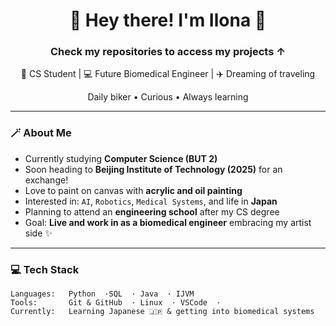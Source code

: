 <h1 align="center">🌸 Hey there! I'm Ilona 🌸</h1>

<h3 align="center"> Check my repositories to access my projects ↑ </h3>


<p align="center">
  🧋 CS Student | 💻 Future Biomedical Engineer | ✈️ Dreaming of traveling
  </p>
  <p align="center">
   Daily biker •  Curious •  Always learning
</p>

---

### 🪄 About Me

-  Currently studying **Computer Science (BUT 2)**
-  Soon heading to **Beijing Institute of Technology (2025)** for an exchange!
-  Love to paint on canvas with **acrylic and oil painting**
-  Interested in: `AI`, `Robotics`, `Medical Systems`, and life in **Japan**
-  Planning to attend an **engineering school** after my CS degree
-  Goal: **Live and work in as a biomedical engineer** embracing my artist side ✨

---

### 💻 Tech Stack

```text
Languages:   Python  ·SQL  · Java  · IJVM 
Tools:       Git & GitHub  · Linux  · VSCode  · 
Currently:   Learning Japanese 🇯🇵 & getting into biomedical systems 
